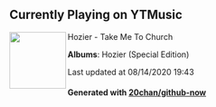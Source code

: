 ## Currently Playing on YTMusic

[<img align="left" width="100" src="https://lh3.googleusercontent.com/DzA6tmNob8ptuM2y_WhO0Xi52qG0yBQcQdgGISavD5215JEjbwgdLXJ7LzhDtDvpXD8gFyb02XIjv2OL">](https://music.youtube.com/channel/UCA3Zs9A2IeetfGT3Omi9ivw)

Hozier - Take Me To Church

**Albums**: Hozier (Special Edition)

Last updated at 08/14/2020 19:43

#### Generated with [20chan/github-now](https://github.com/20chan/github-now)


<!--
**20chan/20chan** is a ✨ _special_ ✨ repository because its `README.md` (this file) appears on your GitHub profile.

Here are some ideas to get you started:

- 🔭 I’m currently working on ...
- 🌱 I’m currently learning ...
- 👯 I’m looking to collaborate on ...
- 🤔 I’m looking for help with ...
- 💬 Ask me about ...
- 📫 How to reach me: ...
- 😄 Pronouns: ...
- ⚡ Fun fact: ...
-->
